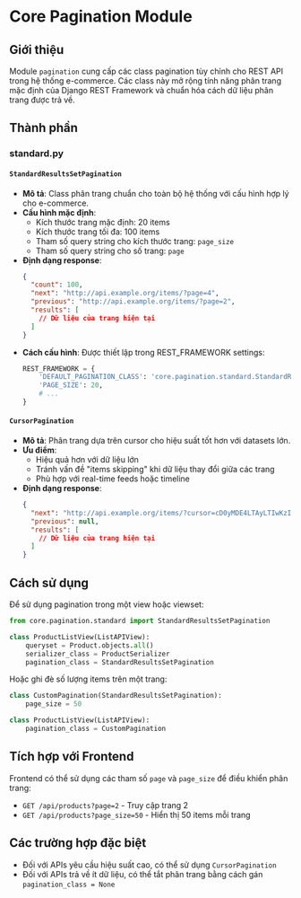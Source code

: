# Core Pagination Module

## Giới thiệu
Module `pagination` cung cấp các class pagination tùy chỉnh cho REST API trong hệ thống e-commerce. Các class này mở rộng tính năng phân trang mặc định của Django REST Framework và chuẩn hóa cách dữ liệu phân trang được trả về.

## Thành phần

### standard.py

#### `StandardResultsSetPagination`
- **Mô tả**: Class phân trang chuẩn cho toàn bộ hệ thống với cấu hình hợp lý cho e-commerce.
- **Cấu hình mặc định**:
  - Kích thước trang mặc định: 20 items
  - Kích thước trang tối đa: 100 items
  - Tham số query string cho kích thước trang: `page_size`
  - Tham số query string cho số trang: `page`
- **Định dạng response**:
  ```json
  {
    "count": 100,
    "next": "http://api.example.org/items/?page=4",
    "previous": "http://api.example.org/items/?page=2",
    "results": [
      // Dữ liệu của trang hiện tại
    ]
  }
  ```
- **Cách cấu hình**: Được thiết lập trong REST_FRAMEWORK settings:
  ```python
  REST_FRAMEWORK = {
      'DEFAULT_PAGINATION_CLASS': 'core.pagination.standard.StandardResultsSetPagination',
      'PAGE_SIZE': 20,
      # ...
  }
  ```

#### `CursorPagination`
- **Mô tả**: Phân trang dựa trên cursor cho hiệu suất tốt hơn với datasets lớn.
- **Ưu điểm**: 
  - Hiệu quả hơn với dữ liệu lớn
  - Tránh vấn đề "items skipping" khi dữ liệu thay đổi giữa các trang
  - Phù hợp với real-time feeds hoặc timeline
- **Định dạng response**:
  ```json
  {
    "next": "http://api.example.org/items/?cursor=cD0yMDE4LTAyLTIwKzIzJTNBMTUlM0E0NC4wMzE1MDAlMkIwMCUzQTAw",
    "previous": null,
    "results": [
      // Dữ liệu của trang hiện tại
    ]
  }
  ```

## Cách sử dụng
Để sử dụng pagination trong một view hoặc viewset:

```python
from core.pagination.standard import StandardResultsSetPagination

class ProductListView(ListAPIView):
    queryset = Product.objects.all()
    serializer_class = ProductSerializer
    pagination_class = StandardResultsSetPagination
```

Hoặc ghi đè số lượng items trên một trang:

```python
class CustomPagination(StandardResultsSetPagination):
    page_size = 50

class ProductListView(ListAPIView):
    pagination_class = CustomPagination
```

## Tích hợp với Frontend
Frontend có thể sử dụng các tham số `page` và `page_size` để điều khiển phân trang:
- `GET /api/products?page=2` - Truy cập trang 2
- `GET /api/products?page_size=50` - Hiển thị 50 items mỗi trang

## Các trường hợp đặc biệt
- Đối với APIs yêu cầu hiệu suất cao, có thể sử dụng `CursorPagination`
- Đối với APIs trả về ít dữ liệu, có thể tắt phân trang bằng cách gán `pagination_class = None`
